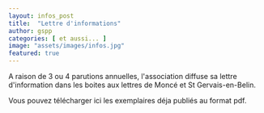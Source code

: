 ```yaml
---
layout: infos_post
title:  "Lettre d'informations"
author: gspp
categories: [ et aussi... ]
image: "assets/images/infos.jpg"
featured: true
---
```


A raison de 3 ou 4 parutions annuelles, l'association diffuse sa lettre d'information dans les boites aux lettres de Moncé et St Gervais-en-Belin.

Vous pouvez télécharger ici les exemplaires déja publiés au format pdf.
